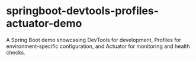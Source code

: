 # springboot-devtools-profiles-actuator-demo
A Spring Boot demo showcasing DevTools for development, Profiles for environment-specific configuration, and Actuator for monitoring and health checks.
